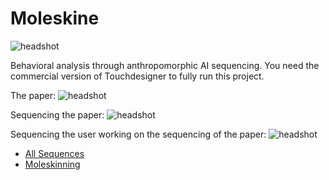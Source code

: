# Moleskine
<img src="https://notedinstyle.co.uk/app/uploads/2020/01/Moleskine-logo-1024x166.jpg" title="headshot" alt="headshot">

Behavioral analysis through anthropomorphic AI sequencing.
You need the commercial version of Touchdesigner to fully run this project.

The paper:
<img src="https://raw.githubusercontent.com/GregDav/Maslo/master/moleskine/WhatsApp Image 2020-08-26 at 1.41.24 PM.jpeg" title="headshot" alt="headshot">

Sequencing the paper:
<img src="https://raw.githubusercontent.com/GregDav/Maslo/master/moleskine/sequencer_31-8-2020_23-0-0_1-9-2020_10-37-0.2.jpg" title="headshot" alt="headshot">

Sequencing the user working on the sequencing of the paper:
<img src="https://raw.githubusercontent.com/GregDav/Maslo/master/moleskine/sequencer_1-9-2020_15-31-33_1-9-2020_15-37-1.1.jpg" title="headshot" alt="headshot">



* [All Sequences](https://alivemachine.io/sequencer/sequenceLister.html)
* [Moleskinning](https://pasteapp.com/p/n7TpZqvpffX?view=L7GW7yMQMra)


